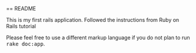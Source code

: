 == README

This is my first rails application. Followed the instructions from Ruby on Rails tutorial

Please feel free to use a different markup language if you do not plan to run
<tt>rake doc:app</tt>.
